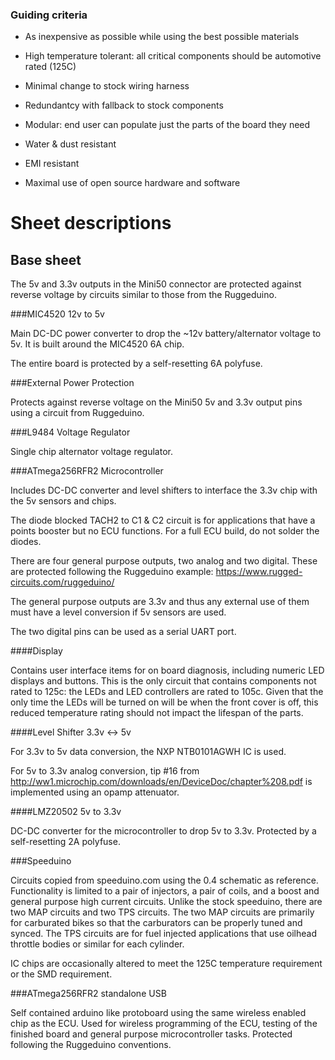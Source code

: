 
### Guiding criteria

* As inexpensive as possible while using the best possible materials

* High temperature tolerant: all critical components should be automotive rated (125C)

* Minimal change to stock wiring harness

* Redundantcy with fallback to stock components

* Modular: end user can populate just the parts of the board they need

* Water & dust resistant

* EMI resistant

* Maximal use of open source hardware and software

# Sheet descriptions

## Base sheet

The 5v and 3.3v outputs in the Mini50 connector are protected against reverse voltage by circuits similar to those from the Ruggeduino.

###MIC4520 12v to 5v

Main DC-DC power converter to drop the ~12v battery/alternator voltage to 5v. It is built around the MIC4520 6A chip.

The entire board is protected by a self-resetting 6A polyfuse.

###External Power Protection

Protects against reverse voltage on the Mini50 5v and 3.3v output pins using a circuit from Ruggeduino.

###L9484 Voltage Regulator

Single chip alternator voltage regulator.

###ATmega256RFR2 Microcontroller

Includes DC-DC converter and level shifters to interface the 3.3v chip with the 5v sensors and chips.

The diode blocked TACH2 to C1 & C2 circuit is for applications that have a points booster but no ECU functions. For a full ECU build, do not solder the diodes.

There are four general purpose outputs, two analog and two digital. These are protected following the Ruggeduino example: https://www.rugged-circuits.com/ruggeduino/

The general purpose outputs are 3.3v and thus any external use of them must have a level conversion if 5v sensors are used.

The two digital pins can be used as a serial UART port.

####Display

Contains user interface items for on board diagnosis, including numeric LED displays and buttons. This is the only circuit that contains components not rated to 125c: the LEDs and LED controllers are rated to 105c. Given that the only time the LEDs will be turned on will be when the front cover is off, this reduced temperature rating should not impact the lifespan of the parts.

####Level Shifter 3.3v <-> 5v

For 3.3v to 5v data conversion, the NXP NTB0101AGWH IC is used.

For 5v to 3.3v analog conversion, tip #16 from http://ww1.microchip.com/downloads/en/DeviceDoc/chapter%208.pdf is implemented using an opamp attenuator.

####LMZ20502 5v to 3.3v

DC-DC converter for the microcontroller to drop 5v to 3.3v. Protected by a self-resetting 2A polyfuse.

###Speeduino

Circuits copied from speeduino.com using the 0.4 schematic as reference. Functionality is limited to a pair of injectors, a pair of coils, and a boost and general purpose high current circuits. Unlike the stock speeduino, there are two MAP circuits and two TPS circuits. The two MAP circuits are primarily for carburated bikes so that the carburators can be properly tuned and synced. The TPS circuits are for fuel injected applications that use oilhead throttle bodies or similar for each cylinder.

IC chips are occasionally altered to meet the 125C temperature requirement or the SMD requirement.

###ATmega256RFR2 standalone USB

Self contained arduino like protoboard using the same wireless enabled chip as the ECU. Used for wireless programming of the ECU, testing of the finished board and general purpose microcontroller tasks. Protected following the Ruggeduino conventions.
